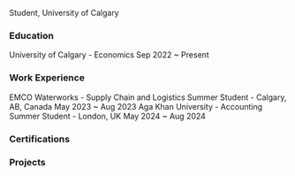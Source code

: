 
Student, University of Calgary

### Education 
 University of Calgary - Economics             Sep 2022 ~ Present

### Work Experience
 EMCO Waterworks - Supply Chain and Logistics Summer Student - Calgary, AB, Canada                    May 2023 ~ Aug 2023
 Aga Khan University - Accounting Summer Student - London, UK                     May 2024 ~ Aug 2024

### Certifications


### Projects
 
